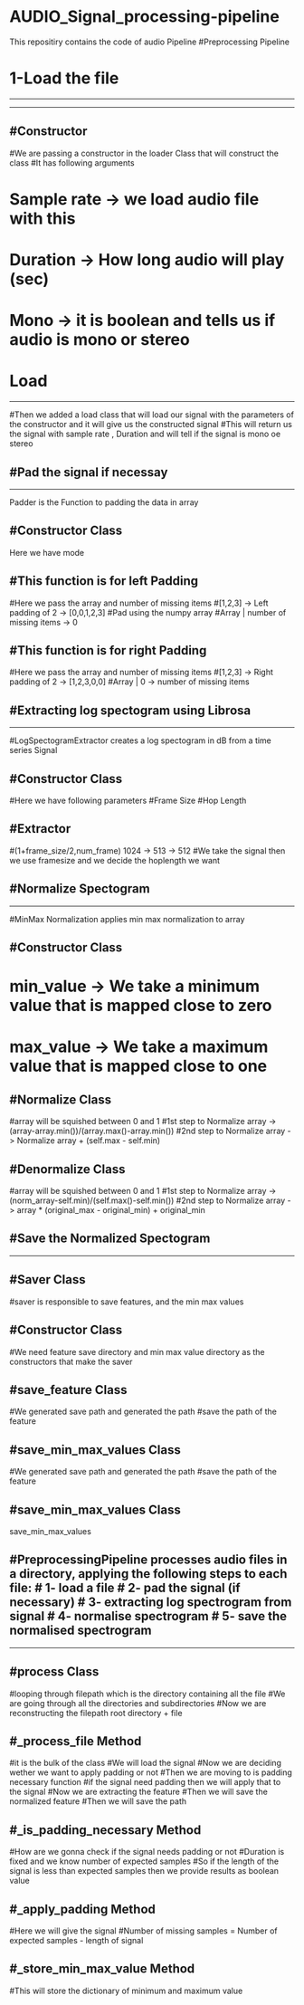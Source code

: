 # AUDIO_Signal_processing-pipeline
This repositiry contains the code of audio Pipeline 
#Preprocessing Pipeline

# 1-Load the file
---------------
---------------


#Constructor  
--------------------
#We are passing a constructor in the loader Class that will construct the class
#It has following arguments 
# Sample rate -> we load audio file with this
# Duration -> How long audio will play (sec)
# Mono -> it is boolean and tells us if audio is mono or stereo




# Load 
------------
#Then we added a load class that will load our signal with the parameters of the constructor and it will give us the constructed signal
#This will return us the signal with sample rate , Duration and will tell if the signal is mono oe stereo







#Pad the signal if necessay
-----------------------------
-----------------------------
Padder is the Function to padding the data in array


#Constructor Class 
--------------------
Here we have mode



#This function is for left Padding 
------------------------------------
#Here we pass the array and number of missing items
#[1,2,3] -> Left padding of 2 -> [0,0,1,2,3]
#Pad using the numpy array
#Array | number of missing items -> 0 



#This function is for right Padding
-----------------------------------
#Here we pass the array and number of missing items
#[1,2,3] -> Right padding of 2 -> [1,2,3,0,0]
#Array |  0 -> number of missing items


#Extracting log spectogram using Librosa
----------------------------------------
----------------------------------------

#LogSpectogramExtractor creates a log spectogram in dB from a time series Signal

#Constructor Class 
--------------------
#Here we have following parameters
#Frame Size 
#Hop Length

#Extractor 
--------------------

#(1+frame_size/2,num_frame)  1024 -> 513 -> 512
#We take the signal then we use framesize and we decide the hoplength we want 







#Normalize Spectogram
----------------------
----------------------
#MinMax Normalization applies min max normalization to array


#Constructor Class 
--------------------
# min_value -> We take a minimum value that is mapped close to zero
# max_value -> We take a maximum value that is mapped close to one

#Normalize Class 
--------------------
#array will be squished between 0 and 1
#1st step to Normalize array -> (array-array.min())/(array.max()-array.min())
#2nd step to Normalize array -> Normalize array + (self.max - self.min)




#Denormalize Class
--------------------
#array will be squished between 0 and 1
#1st step to Normalize array -> (norm_array-self.min)/(self.max()-self.min())
#2nd step to Normalize array -> array * (original_max - original_min) + original_min






#Save the Normalized Spectogram
--------------------------------
--------------------------------


#Saver Class
--------------------
#saver is responsible to save features, and the min max values

#Constructor Class 
--------------------
#We need feature save directory and min max value directory as the constructors that make the saver

#save_feature Class 
--------------------
#We generated save path and generated the path
#save the path of the feature


#save_min_max_values Class 
----------------------------
#We generated save path and generated the path
#save the path of the feature


#save_min_max_values Class 
----------------------------
save_min_max_values








#PreprocessingPipeline processes audio files in a directory, applying the following steps to each file:
        # 1- load a file
        # 2- pad the signal (if necessary)
        # 3- extracting log spectrogram from signal
        # 4- normalise spectrogram
        # 5- save the normalised spectrogram
-----------------------------------------------------
------------------------------------------------------


#process Class 
----------------------------
#looping through filepath which is the directory containing all the file
#We are going through all the directories and subdirectories
#Now we are reconstructing the filepath root directory + file 


#_process_file Method 
----------------------------
#it is the bulk of the class
#We will load the signal
#Now we are deciding wether we want to apply padding or not
#Then we are moving to is padding necessary function
#if the signal need padding then we will apply that to the signal
#Now we are extracting the feature
#Then we will save the normalized feature
#Then we will save the path




#_is_padding_necessary Method 
----------------------------
#How are we gonna check if the signal needs padding or not 
#Duration is fixed and we know number of expected samples
#So if the length of the signal is less than expected samples then we provide results as boolean value

#_apply_padding Method 
----------------------------
#Here we will give the signal
#Number of missing samples = Number of expected samples - length of signal


#_store_min_max_value Method 
----------------------------
#This will store the dictionary of minimum and maximum value
